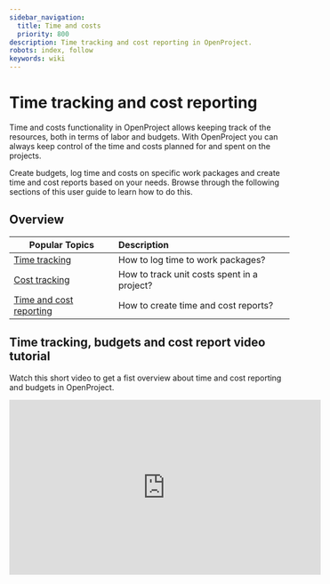 ```yaml
---
sidebar_navigation:
  title: Time and costs
  priority: 800
description: Time tracking and cost reporting in OpenProject.
robots: index, follow
keywords: wiki
---
```


# Time tracking and cost reporting

Time and costs functionality in OpenProject allows keeping track of the resources,  both in terms of labor and budgets. With OpenProject you can always keep control of the time and costs planned for and spent on the projects.

Create budgets, log time and costs on specific work packages and  create time and cost reports based on your needs. Browse through the following sections of this user guide to learn how to do this.

## Overview

| Popular Topics                        | Description                                 |
| ------------------------------------- | :------------------------------------------ |
| [Time tracking](/time-tracking)       | How to log time to work packages?           |
| [Cost tracking](/cost-tracking)       | How to track unit costs spent in a project? |
| [Time and cost reporting](/reporting) | How to create time and cost reports?        |

## Time tracking, budgets and cost report video tutorial

Watch this short video to get a fist overview about time and cost reporting and budgets in OpenProject.

<iframe width="560" height="315" src="https://www.youtube.com/embed/CU0pcDQvZuM" frameborder="0" allow="accelerometer; autoplay; encrypted-media; gyroscope; picture-in-picture" allowfullscreen></iframe>